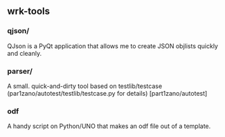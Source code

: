 wrk-tools
--------
### qjson/
QJson is a PyQt application that allows me to create JSON objlists quickly and cleanly. 

### parser/
A small. quick-and-dirty tool based on testlib/testcase (par1zano/autotest/testlib/testcase.py for details) [part1zano/autotest]

### odf
A handy script on Python/UNO that makes an odf file out of a template.
